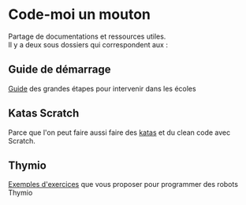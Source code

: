 # Code-moi un mouton
Partage de documentations et ressources utiles.  
Il y a deux sous dossiers qui correspondent aux :

## Guide de démarrage
[Guide](kit-de-demarrage) des grandes étapes pour intervenir dans les écoles

## Katas Scratch
Parce que l'on peut faire aussi faire des [katas](tz) et du clean code avec Scratch.

## Thymio
[Exemples d'exercices](ateliers/thymio) que vous proposer pour programmer des robots Thymio
